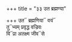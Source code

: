 +++
title = "३३ उत ब्रह्मण्या"

+++
उत᳓ ब्रह्मणिया᳓ वयं᳓  
तु᳓भ्यम् प्रवृद्ध वज्रिवः  
वि᳓प्रा अतक्ष्म जीव᳓से